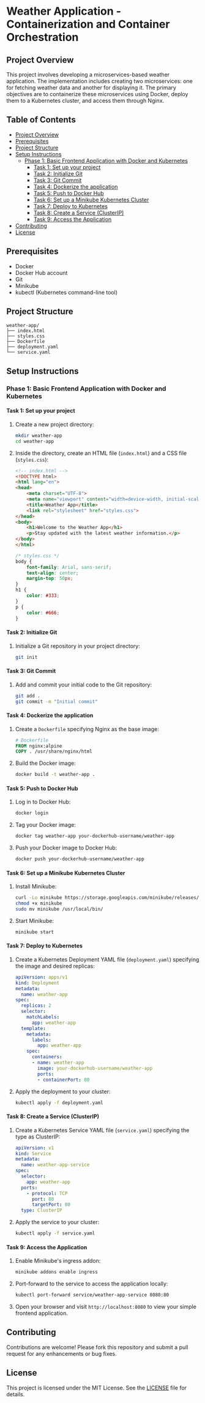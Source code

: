 # Weather Application - Containerization and Container Orchestration

## Project Overview

This project involves developing a microservices-based weather application. The implementation includes creating two microservices: one for fetching weather data and another for displaying it. The primary objectives are to containerize these microservices using Docker, deploy them to a Kubernetes cluster, and access them through Nginx.

## Table of Contents

- [Project Overview](#project-overview)
- [Prerequisites](#prerequisites)
- [Project Structure](#project-structure)
- [Setup Instructions](#setup-instructions)
  - [Phase 1: Basic Frontend Application with Docker and Kubernetes](#phase-1-basic-frontend-application-with-docker-and-kubernetes)
    - [Task 1: Set up your project](#task-1-set-up-your-project)
    - [Task 2: Initialize Git](#task-2-initialize-git)
    - [Task 3: Git Commit](#task-3-git-commit)
    - [Task 4: Dockerize the application](#task-4-dockerize-the-application)
    - [Task 5: Push to Docker Hub](#task-5-push-to-docker-hub)
    - [Task 6: Set up a Minikube Kubernetes Cluster](#task-6-set-up-a-minikube-kubernetes-cluster)
    - [Task 7: Deploy to Kubernetes](#task-7-deploy-to-kubernetes)
    - [Task 8: Create a Service (ClusterIP)](#task-8-create-a-service-clusterip)
    - [Task 9: Access the Application](#task-9-access-the-application)
- [Contributing](#contributing)
- [License](#license)

## Prerequisites

- Docker
- Docker Hub account
- Git
- Minikube
- kubectl (Kubernetes command-line tool)

## Project Structure

```
weather-app/
├── index.html
├── styles.css
├── Dockerfile
├── deployment.yaml
└── service.yaml
```

## Setup Instructions

### Phase 1: Basic Frontend Application with Docker and Kubernetes

#### Task 1: Set up your project

1. Create a new project directory:

    ```bash
    mkdir weather-app
    cd weather-app
    ```

2. Inside the directory, create an HTML file (`index.html`) and a CSS file (`styles.css`):

    ```html
    <!-- index.html -->
    <!DOCTYPE html>
    <html lang="en">
    <head>
        <meta charset="UTF-8">
        <meta name="viewport" content="width=device-width, initial-scale=1.0">
        <title>Weather App</title>
        <link rel="stylesheet" href="styles.css">
    </head>
    <body>
        <h1>Welcome to the Weather App</h1>
        <p>Stay updated with the latest weather information.</p>
    </body>
    </html>
    ```

    ```css
    /* styles.css */
    body {
        font-family: Arial, sans-serif;
        text-align: center;
        margin-top: 50px;
    }
    h1 {
        color: #333;
    }
    p {
        color: #666;
    }
    ```

#### Task 2: Initialize Git

1. Initialize a Git repository in your project directory:

    ```bash
    git init
    ```

#### Task 3: Git Commit

1. Add and commit your initial code to the Git repository:

    ```bash
    git add .
    git commit -m "Initial commit"
    ```

#### Task 4: Dockerize the application

1. Create a `Dockerfile` specifying Nginx as the base image:

    ```Dockerfile
    # Dockerfile
    FROM nginx:alpine
    COPY . /usr/share/nginx/html
    ```

2. Build the Docker image:

    ```bash
    docker build -t weather-app .
    ```

#### Task 5: Push to Docker Hub

1. Log in to Docker Hub:

    ```bash
    docker login
    ```

2. Tag your Docker image:

    ```bash
    docker tag weather-app your-dockerhub-username/weather-app
    ```

3. Push your Docker image to Docker Hub:

    ```bash
    docker push your-dockerhub-username/weather-app
    ```

#### Task 6: Set up a Minikube Kubernetes Cluster

1. Install Minikube:

    ```bash
    curl -Lo minikube https://storage.googleapis.com/minikube/releases/latest/minikube-linux-amd64
    chmod +x minikube
    sudo mv minikube /usr/local/bin/
    ```

2. Start Minikube:

    ```bash
    minikube start
    ```

#### Task 7: Deploy to Kubernetes

1. Create a Kubernetes Deployment YAML file (`deployment.yaml`) specifying the image and desired replicas:

    ```yaml
    apiVersion: apps/v1
    kind: Deployment
    metadata:
      name: weather-app
    spec:
      replicas: 2
      selector:
        matchLabels:
          app: weather-app
      template:
        metadata:
          labels:
            app: weather-app
        spec:
          containers:
          - name: weather-app
            image: your-dockerhub-username/weather-app
            ports:
            - containerPort: 80
    ```

2. Apply the deployment to your cluster:

    ```bash
    kubectl apply -f deployment.yaml
    ```

#### Task 8: Create a Service (ClusterIP)

1. Create a Kubernetes Service YAML file (`service.yaml`) specifying the type as ClusterIP:

    ```yaml
    apiVersion: v1
    kind: Service
    metadata:
      name: weather-app-service
    spec:
      selector:
        app: weather-app
      ports:
        - protocol: TCP
          port: 80
          targetPort: 80
      type: ClusterIP
    ```

2. Apply the service to your cluster:

    ```bash
    kubectl apply -f service.yaml
    ```

#### Task 9: Access the Application

1. Enable Minikube's ingress addon:

    ```bash
    minikube addons enable ingress
    ```

2. Port-forward to the service to access the application locally:

    ```bash
    kubectl port-forward service/weather-app-service 8080:80
    ```

3. Open your browser and visit `http://localhost:8080` to view your simple frontend application.

## Contributing

Contributions are welcome! Please fork this repository and submit a pull request for any enhancements or bug fixes.

## License

This project is licensed under the MIT License. See the [LICENSE](LICENSE) file for details.


